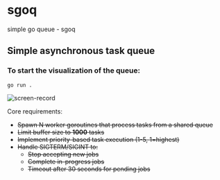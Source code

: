 # sgoq
simple go queue - sgoq

## Simple asynchronous task queue

### To start the visualization of the queue:
```go run .```

![screen-record](https://github.com/clarkreiz/sgoq/blob/main/screen3.gif)

Core requirements:

- ~~Spawn N worker goroutines that process tasks from a shared queue~~
- ~~Limit buffer size to **1000** tasks~~
- ~~Implement priority-based task execution (1-5, 1=highest)~~
- ~~Handle SIGTERM/SIGINT to:~~
    - ~~Stop accepting new jobs~~
    - ~~Complete in-progress jobs~~
    - ~~Timeout after 30 seconds for pending jobs~~
